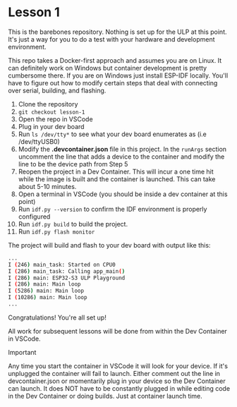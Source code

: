 # Lesson 1

This is the barebones repository. Nothing is set up for the ULP at this point. It's just a way for you 
to do a test with your hardware and development environment. 

This repo takes a Docker-first approach and assumes you are on Linux. It can definitely work on Windows 
but container development is pretty cumbersome there. If you are on Windows just install ESP-IDF locally.
You'll have to figure out how to modify certain steps that deal with connecting over serial, building, 
and flashing.

1. Clone the repository
1. `git checkout lesson-1`
1. Open the repo in VSCode
1. Plug in your dev board
1. Run `ls /dev/tty*` to see what your dev board enumerates as (i.e /dev/ttyUSB0)
1. Modify the **.devcontainer.json** file in this project. In the `runArgs` section uncomment the line that adds a device to the container and modify the line to be the device path from Step 5
1. Reopen the project in a Dev Container. This will incur a one time hit while the image is built and the container is launched. This can take about 5-10 minutes.
1. Open a terminal in VSCode (you should be inside a dev container at this point)
1. Run `idf.py --version` to confirm the IDF environment is properly configured
1. Run `idf.py build` to build the project.
1. Run `idf.py flash monitor`

The project will build and flash to your dev board with output like this:
```sh
...
I (246) main_task: Started on CPU0
I (286) main_task: Calling app_main()
I (286) main: ESP32-S3 ULP Playground
I (286) main: Main loop
I (5286) main: Main loop
I (10286) main: Main loop
...
```

Congratulations! You're all set up!

All work for subsequent lessons will be done from within the Dev Container in VSCode.

> [!IMPORTANT]
> Any time you start the container 
> in VSCode it will look for your device. If it's unplugged the container will fail to launch. Either 
> comment out the line in devcontainer.json or momentarily plug in your device so the Dev Container can 
> launch. It does NOT have to be constantly plugged in while editing code in the Dev Container or doing 
> builds. Just at container launch time.
